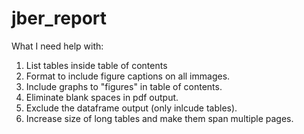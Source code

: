 # jber_report

What I need help with:
1. List tables inside table of contents
2. Format to include figure captions on all immages.
3. Include graphs to "figures" in table of contents.
4. Eliminate blank spaces in pdf output.
5. Exclude the dataframe output (only inlcude tables).
6. Increase size of long tables and make them span multiple pages.
